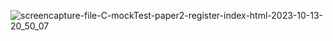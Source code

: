 
![screencapture-file-C-mockTest-paper2-register-index-html-2023-10-13-20_50_07](https://github.com/KomalR2003/Registration_Form/assets/138985585/a81dfc1d-d046-4e46-8ab0-f95e71fe14eb)
